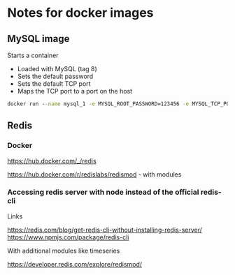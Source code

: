 # Notes for docker images

## MySQL image

Starts a container
- Loaded with MySQL (tag 8)
- Sets the default password
- Sets the default TCP port
- Maps the TCP port to a port on the host

```cmd
docker run --name mysql_1 -e MYSQL_ROOT_PASSWORD=123456 -e MYSQL_TCP_PORT=3307 -p 3307:3307 -d mysql:8
```


## Redis

### Docker

https://hub.docker.com/_/redis

https://hub.docker.com/r/redislabs/redismod - with modules

### Accessing redis server with node instead of the official redis-cli

Links

https://redis.com/blog/get-redis-cli-without-installing-redis-server/
https://www.npmjs.com/package/redis-cli

With additional modules like timeseries

https://developer.redis.com/explore/redismod/
